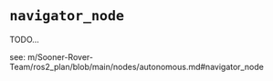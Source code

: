 # `navigator_node`

TODO...

see: m/Sooner-Rover-Team/ros2_plan/blob/main/nodes/autonomous.md#navigator_node

